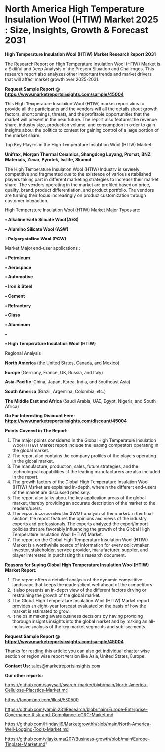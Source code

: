 # North America High Temperature Insulation Wool (HTIW) Market 2025 : Size, Insights, Growth & Forecast 2031

<strong>High Temperature Insulation Wool (HTIW) Market Research Report 2031</strong>

The Research Report on High Temperature Insulation Wool (HTIW) Market is a Skillful and Deep Analysis of the Present Situation and Challenges. This research report also analyzes other important trends and market drivers that will affect market growth over 2025-2031.

<strong>Request Sample Report @ <a href=https://www.marketreportsinsights.com/sample/45004>https://www.marketreportsinsights.com/sample/45004</a></strong>

This High Temperature Insulation Wool (HTIW) market report aims to provide all the participants and the vendors will all the details about growth factors, shortcomings, threats, and the profitable opportunities that the market will present in the near future. The report also features the revenue share, industry size, production volume, and consumption in order to gain insights about the politics to contest for gaining control of a large portion of the market share.

Top Key Players in the High Temperature Insulation Wool (HTIW) Market:

<strong>Unifrax, Morgan Thermal Ceramics, Shangdong Luyang, Promat, BNZ Materials, Zircar, Pyrotek, Isolite, Skamol</strong>

The High Temperature Insulation Wool (HTIW) Industry is severely competitive and fragmented due to the existence of various established players taking part in different marketing strategies to increase their market share. The vendors operating in the market are profiled based on price, quality, brand, product differentiation, and product portfolio. The vendors are turning their focus increasingly on product customization through customer interaction.

High Temperature Insulation Wool (HTIW) Market Major Types are:

<strong>•  Alkaline Earth Silicate Wool (AES)

•  Alumino Silicate Wool (ASW)

•  Polycrystalline Wool (PCW)</strong>

Market Major end-user applications :

<strong>•  Petroleum

•  Aerospace

•  Automotive

•  Iron & Steel

•  Cement

•  Refractory

•  Glass

•  Aluminum

•  

•  High Temperature Insulation Wool (HTIW)</strong>

Regional Analysis

</u><strong><b>North America</b></strong> (the United States, Canada, and Mexico)

<strong><b>Europe </b></strong>(Germany, France, UK, Russia, and Italy)

<strong><b>Asia-Pacific</b></strong> (China, Japan, Korea, India, and Southeast Asia)

<strong><b>South America</b></strong> (Brazil, Argentina, Colombia, etc.)

<strong><b>The Middle East and Africa</b></strong> (Saudi Arabia, UAE, Egypt, Nigeria, and South Africa)

<strong>Go For Interesting Discount Here: <a href=https://www.marketreportsinsights.com/discount/45004>https://www.marketreportsinsights.com/discount/45004</a></strong>

<strong>Points Covered in The Report:</strong>
<ol>
  <li>The major points considered in the Global High Temperature Insulation Wool (HTIW) Market report include the leading competitors operating in the global market.</li>
  <li>The report also contains the company profiles of the players operating in the global market.</li>
  <li>The manufacture, production, sales, future strategies, and the technological capabilities of the leading manufacturers are also included in the report.</li>
  <li>The growth factors of the Global High Temperature Insulation Wool (HTIW) Market are explained in-depth, wherein the different end-users of the market are discussed precisely.</li>
  <li>The report also talks about the key application areas of the global market, thereby providing an accurate description of the market to the readers/users.</li>
  <li>The report incorporates the SWOT analysis of the market. In the final section, the report features the opinions and views of the industry experts and professionals. The experts analyzed the export/import policies that are favorably influencing the growth of the Global High Temperature Insulation Wool (HTIW) Market.</li>
  <li>The report on the Global High Temperature Insulation Wool (HTIW) Market is a worthwhile source of information for every policymaker, investor, stakeholder, service provider, manufacturer, supplier, and player interested in purchasing this research document.</li>
</ol>
<strong>Reasons for Buying Global High Temperature Insulation Wool (HTIW) Market Report:</strong>

<ol>
  <li>The report offers a detailed analysis of the dynamic competitive landscape that keeps the reader/client well ahead of the competitors.</li>
  <li>It also presents an in-depth view of the different factors driving or restraining the growth of the global market.</li>
  <li>The Global High Temperature Insulation Wool (HTIW) Market report provides an eight-year forecast evaluated on the basis of how the market is estimated to grow.</li>
  <li>It helps in making aware business decisions by having providing thorough insights insights into the global market and by making an all-inclusive analysis of the key market segments and sub-segments.</li>
</ol>
<strong>Request Sample Report @ <a href=https://www.marketreportsinsights.com/sample/45004>https://www.marketreportsinsights.com/sample/45004</a></strong>


Thanks for reading this article; you can also get individual chapter wise section or region wise report version like Asia, United States, Europe.

<strong>Contact Us:</strong>
sales@marketreportsinsights.com

<strong>Our other reports:</strong>

<a href=https://github.com/sayysaif/search-market/blob/main/North-America-Cellulose-Placstics-Market.md>https://github.com/sayysaif/search-market/blob/main/North-America-Cellulose-Placstics-Market.md</a>

<a href=https://tanomuno.com/illust/530500>https://tanomuno.com/illust/530500</a>

<a href=https://github.com/yamini231/Research/blob/main/Europe-Enterprise-Governance-Risk-and-Compliance-eGRC-Market.md>https://github.com/yamini231/Research/blob/main/Europe-Enterprise-Governance-Risk-and-Compliance-eGRC-Market.md</a>

<a href=https://github.com/Hindavii9/Marketgrowthh/blob/main/North-America-Well-Logging-Tools-Market.md>https://github.com/Hindavii9/Marketgrowthh/blob/main/North-America-Well-Logging-Tools-Market.md</a>

<a href=https://github.com/vijaykumar207/Business-growth/blob/main/Europe-Tinplate-Market.md>https://github.com/vijaykumar207/Business-growth/blob/main/Europe-Tinplate-Market.md</a>"
